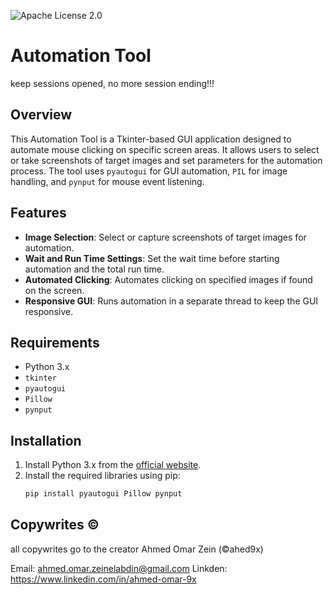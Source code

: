 ![Apache License 2.0](https://img.shields.io/badge/license-Apache%202.0-blue.svg)
# Automation Tool
keep sessions opened, no more session ending!!!
## Overview
This Automation Tool is a Tkinter-based GUI application designed to automate mouse clicking on specific screen areas. It allows users to select or take screenshots of target images and set parameters for the automation process. The tool uses `pyautogui` for GUI automation, `PIL` for image handling, and `pynput` for mouse event listening.


## Features
- **Image Selection**: Select or capture screenshots of target images for automation.
- **Wait and Run Time Settings**: Set the wait time before starting automation and the total run time.
- **Automated Clicking**: Automates clicking on specified images if found on the screen.
- **Responsive GUI**: Runs automation in a separate thread to keep the GUI responsive.

## Requirements
- Python 3.x
- `tkinter`
- `pyautogui`
- `Pillow`
- `pynput`

## Installation
1. Install Python 3.x from the [official website](https://www.python.org/).
2. Install the required libraries using pip:
   ```bash
   pip install pyautogui Pillow pynput


## Copywrites ©
all copywrites go to the creator Ahmed Omar Zein (©ahed9x)

Email: ahmed.omar.zeinelabdin@gmail.com
Linkden: https://www.linkedin.com/in/ahmed-omar-9x

